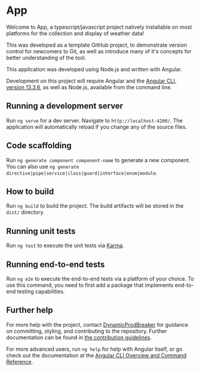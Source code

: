 # App

Welcome to App, a typescript/javascript project natively installable on most platforms for the
collection and display of weather data!

This was developed as a template GitHub project, to demonstrate version control for newcomers to
Git, as well as introduce many of it's concepts for better understanding of the tool.

This application was developed using Node.js and written with Angular.

Development on this project will require Angular and the [Angular CLI, version 13.3.6](https://github.com/angular/angular-cli), as well as Node.js, available from the command line.

## Running a development server

Run `ng serve` for a dev server. Navigate to `http://localhost:4200/`. The application will automatically reload if you change any of the source files.

## Code scaffolding

Run `ng generate component component-name` to generate a new component. You can also use `ng generate directive|pipe|service|class|guard|interface|enum|module`.

## How to build

Run `ng build` to build the project. The build artifacts will be stored in the `dist/` directory.

## Running unit tests

Run `ng test` to execute the unit tests via [Karma](https://karma-runner.github.io).

## Running end-to-end tests

Run `ng e2e` to execute the end-to-end tests via a platform of your choice. To use this command, you need to first add a package that implements end-to-end testing capabilities.

## Further help

For more help with the project, contact [DynamicProdBreaker](https://github.com/DynamicProdBreaker) for guidance on committing, styling,
and contributing to the repository.
Further documentation can be found in [the contribution guidelines](https://github.com/DynamicProdBreaker/app-example/blob/main/docs/CONTRIBUTING).

For more advanced users, run `ng help` for help with Angular itself, or go check out the documentation
at the [Angular CLI Overview and Command Reference](https://angular.io/cli).